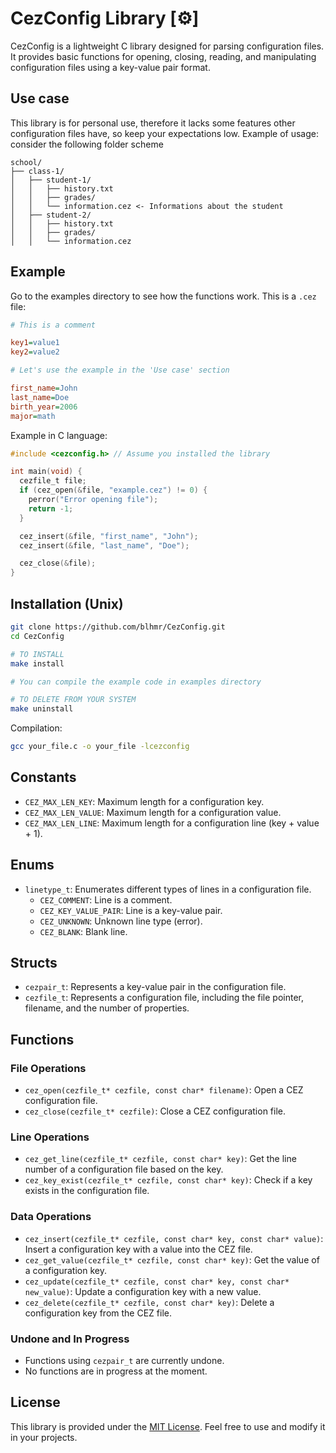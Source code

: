 # CezConfig Library [⚙️]

CezConfig is a lightweight C library designed for parsing configuration files. It provides basic functions for opening, closing, reading, and manipulating configuration files using a key-value pair format.

## Use case
This library is for personal use, therefore it lacks some features other configuration files have, so keep your expectations low.
Example of usage: consider the following folder scheme

```
school/
├── class-1/
│   ├── student-1/
│   │   ├── history.txt
│   │   ├── grades/
│   │   └── information.cez <- Informations about the student
│   ├── student-2/
│   │   ├── history.txt
│   │   ├── grades/
│   │   └── information.cez
```

## Example
Go to the examples directory to see how the functions work.
This is a `.cez` file:
```ini
# This is a comment

key1=value1
key2=value2

# Let's use the example in the 'Use case' section

first_name=John
last_name=Doe
birth_year=2006
major=math
```

Example in C language:
```c
#include <cezconfig.h> // Assume you installed the library

int main(void) {
  cezfile_t file;
  if (cez_open(&file, "example.cez") != 0) {
    perror("Error opening file");
    return -1;
  }

  cez_insert(&file, "first_name", "John");
  cez_insert(&file, "last_name", "Doe");

  cez_close(&file);
}
```

## Installation (Unix)

```bash
git clone https://github.com/blhmr/CezConfig.git
cd CezConfig

# TO INSTALL
make install

# You can compile the example code in examples directory

# TO DELETE FROM YOUR SYSTEM
make uninstall
```
Compilation:
```bash
gcc your_file.c -o your_file -lcezconfig
```

## Constants

- `CEZ_MAX_LEN_KEY`: Maximum length for a configuration key.
- `CEZ_MAX_LEN_VALUE`: Maximum length for a configuration value.
- `CEZ_MAX_LEN_LINE`: Maximum length for a configuration line (key + value + 1).

## Enums

- `linetype_t`: Enumerates different types of lines in a configuration file.
  - `CEZ_COMMENT`: Line is a comment.
  - `CEZ_KEY_VALUE_PAIR`: Line is a key-value pair.
  - `CEZ_UNKNOWN`: Unknown line type (error).
  - `CEZ_BLANK`: Blank line.

## Structs

- `cezpair_t`: Represents a key-value pair in the configuration file.
- `cezfile_t`: Represents a configuration file, including the file pointer, filename, and the number of properties.

## Functions

### File Operations

- `cez_open(cezfile_t* cezfile, const char* filename)`: Open a CEZ configuration file.
- `cez_close(cezfile_t* cezfile)`: Close a CEZ configuration file.

### Line Operations

- `cez_get_line(cezfile_t* cezfile, const char* key)`: Get the line number of a configuration file based on the key.
- `cez_key_exist(cezfile_t* cezfile, const char* key)`: Check if a key exists in the configuration file.

### Data Operations

- `cez_insert(cezfile_t* cezfile, const char* key, const char* value)`: Insert a configuration key with a value into the CEZ file.
- `cez_get_value(cezfile_t* cezfile, const char* key)`: Get the value of a configuration key.
- `cez_update(cezfile_t* cezfile, const char* key, const char* new_value)`: Update a configuration key with a new value.
- `cez_delete(cezfile_t* cezfile, const char* key)`: Delete a configuration key from the CEZ file.

### Undone and In Progress

- Functions using `cezpair_t` are currently undone.
- No functions are in progress at the moment.

## License

This library is provided under the [MIT License](LICENSE). Feel free to use and modify it in your projects.

